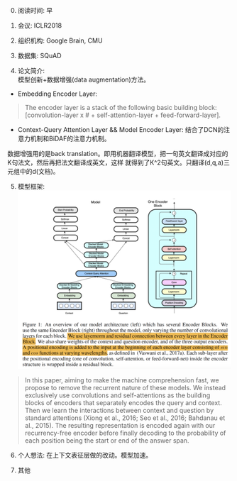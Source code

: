 0. 阅读时间: 早  
1. 会议: ICLR2018   
2. 组织机构: Google Brain, CMU  
3. 数据集: SQuAD

4. 论文简介:   
模型创新+数据增强(data augmentation)方法。  
* Embedding Encoder Layer:
> The encoder layer is a stack of the following basic building block: [convolution-layer x # + self-attention-layer + feed-forward-layer].
* Context-Query Attention Layer && Model Encoder Layer:
结合了DCN的注意力机制和BiDAF的注意力机制。

数据增强用的是back translation。即用机器翻译模型，把一句英文翻译成对应的K句法文，然后再把法文翻译成英文，这样
就得到了K^2句英文。只翻译(d,q,a)三元组中的d(文档)。

5. 模型框架:  
![image](https://github.com/dengyuning/paper-reading-notes/blob/master/paper_pictures/cnn_transformer.png?raw=true)

> In this paper, aiming to make the machine comprehension fast, we propose to remove the recurrent
nature of these models. We instead exclusively use convolutions and self-attentions as the building
blocks of encoders that separately encodes the query and context. Then we learn the interactions
between context and question by standard attentions (Xiong et al., 2016; Seo et al., 2016; Bahdanau
et al., 2015). The resulting representation is encoded again with our recurrency-free encoder before
finally decoding to the probability of each position being the start or end of the answer span.

6. 个人想法:
在上下文表征层做的改动。模型加速。 

7. 其他
